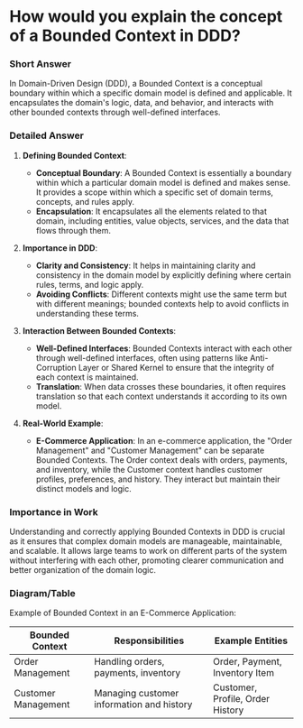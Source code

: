 # How would you explain the concept of a Bounded Context in DDD?

### Short Answer
In Domain-Driven Design (DDD), a Bounded Context is a conceptual boundary within which a specific domain model is defined and applicable. It encapsulates the domain's logic, data, and behavior, and interacts with other bounded contexts through well-defined interfaces.

### Detailed Answer
1. **Defining Bounded Context**:
    - **Conceptual Boundary**: A Bounded Context is essentially a boundary within which a particular domain model is defined and makes sense. It provides a scope within which a specific set of domain terms, concepts, and rules apply.
    - **Encapsulation**: It encapsulates all the elements related to that domain, including entities, value objects, services, and the data that flows through them.

2. **Importance in DDD**:
    - **Clarity and Consistency**: It helps in maintaining clarity and consistency in the domain model by explicitly defining where certain rules, terms, and logic apply.
    - **Avoiding Conflicts**: Different contexts might use the same term but with different meanings; bounded contexts help to avoid conflicts in understanding these terms.

3. **Interaction Between Bounded Contexts**:
    - **Well-Defined Interfaces**: Bounded Contexts interact with each other through well-defined interfaces, often using patterns like Anti-Corruption Layer or Shared Kernel to ensure that the integrity of each context is maintained.
    - **Translation**: When data crosses these boundaries, it often requires translation so that each context understands it according to its own model.

4. **Real-World Example**:
    - **E-Commerce Application**: In an e-commerce application, the "Order Management" and "Customer Management" can be separate Bounded Contexts. The Order context deals with orders, payments, and inventory, while the Customer context handles customer profiles, preferences, and history. They interact but maintain their distinct models and logic.

### Importance in Work
Understanding and correctly applying Bounded Contexts in DDD is crucial as it ensures that complex domain models are manageable, maintainable, and scalable. It allows large teams to work on different parts of the system without interfering with each other, promoting clearer communication and better organization of the domain logic.

### Diagram/Table
Example of Bounded Context in an E-Commerce Application:

| Bounded Context       | Responsibilities                           | Example Entities                |
|-----------------------|--------------------------------------------|---------------------------------|
| Order Management      | Handling orders, payments, inventory       | Order, Payment, Inventory Item  |
| Customer Management   | Managing customer information and history  | Customer, Profile, Order History|